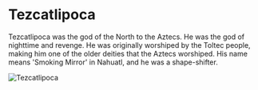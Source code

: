 # Tezcatlipoca

Tezcatlipoca was the god of the North to the Aztecs. He was the god of nighttime and revenge. He was originally worshiped by the Toltec people, making him one of the older deities that the Aztecs worshiped. His name means 'Smoking Mirror' in Nahuatl, and he was a shape-shifter.

![Tezcatlipoca](https://www.mexicolore.co.uk/images-3/308_00_2.jpg)
